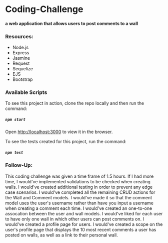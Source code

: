 # Coding-Challenge

#### a web application that allows users to post comments to a wall

 ### Resources:
 * Node.js
 * Express
 * Jasmine
 * Request
 * Sequelize
 * EJS
 * Bootstrap

### Available Scripts

To see this project in action, clone the repo locally and then run the command:

##### `npm start`


Open [http://localhost:3000](http://localhost:3000) to view it in the browser.


To see the tests created for this project, run the command:

##### `npm test`


### Follow-Up:

This coding challenge was given a time frame of 1.5 hours. If I had more time, I would've implemented validations to be checked when creating walls. I would've created additional testing in order to prevent any edge case scenarios. I would've completed all the remaining CRUD actions for the Wall and Comment models. I would've made it so that the comment model uses the user's username rather than have you input a username when creating a comment each time. I would've created an one-to-one assocation between the user and wall models. I would've liked for each user to have only one wall in which other users can post comments on. I would've created a profile page for users. I would've created a scope on the user's profile page that displays the 10 most recent comments a user has posted on walls, as well as a link to their personal wall.